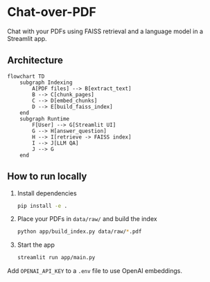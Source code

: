 # Chat-over-PDF

Chat with your PDFs using FAISS retrieval and a language model in a Streamlit app.

## Architecture

```mermaid
flowchart TD
    subgraph Indexing
        A[PDF files] --> B[extract_text]
        B --> C[chunk_pages]
        C --> D[embed_chunks]
        D --> E[build_faiss_index]
    end
    subgraph Runtime
        F[User] --> G[Streamlit UI]
        G --> H[answer_question]
        H --> I[retrieve -> FAISS index]
        I --> J[LLM QA]
        J --> G
    end
```

## How to run locally

1. Install dependencies
   ```bash
   pip install -e .
   ```
2. Place your PDFs in `data/raw/` and build the index
   ```bash
   python app/build_index.py data/raw/*.pdf
   ```
3. Start the app
   ```bash
   streamlit run app/main.py
   ```

Add `OPENAI_API_KEY` to a `.env` file to use OpenAI embeddings.
